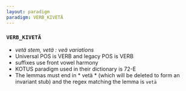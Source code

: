 ```yaml
---
layout: paradigm
paradigm: VERB_KIVETÄ
---
```

### ` VERB_KIVETÄ `

* _vetä stem, vetä : veä variations_
* Universal POS is VERB and legacy POS is VERB
* suffixes use front vowel harmony
* KOTUS paradigm used in their dictionary is 72-E
* The lemmas must end in * vetä * (which will be deleted to form an invariant stub) and the regex matching the lemma is ` vetä `
